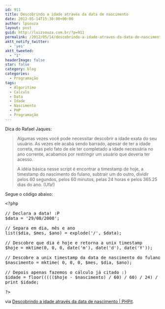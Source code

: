 ```yaml
---
id: 911
title: Descobrindo a idade através da data de nascimento
date: 2012-05-14T15:30:00+00:00
author: lpsouza
layout: post
guid: http://luizsouza.com.br/?p=911
permalink: /2012/05/14/descobrindo-a-idade-atraves-da-data-de-nascimento-phpit/
aktt_notify_twitter:
  - 'yes'
aktt_tweeted:
  - "1"
headerImage: false
star: false
category: blog
categories:
  - Programação
tags:
  - Algoritimo
  - Calculo
  - Data
  - Idade
  - Nascimento
  - PHP
  - Programação
---
```

Dica do Rafael Jaques:

> Algumas vezes você pode necessitar descobrir a idade exata do seu usuário. As vezes ele acaba sendo barrado, apesar de ter a idade correta, mas pelo fato de ele ter completado a idade necessária no ano corrente, acabamos por restringir um usuário que deveria ter acesso.
> 
> A idéia básica nesse script é encontrar a timestamp de hoje, a timestamp do nascimento do fulano, subtrair um do outro, dividir pelos 60 segundos, pelos 60 minutos, pelas 24 horas e pelos 365.25 dias do ano. (Ufa!)

Segue o código abaixo:

<pre>&lt;?php

// Declara a data! :P
$data = '29/08/2008';

// Separa em dia, mês e ano
list($dia, $mes, $ano) = explode('/', $data);

// Descobre que dia é hoje e retorna a unix timestamp
$hoje = mktime(0, 0, 0, date('m'), date('d'), date('Y'));

// Descobre a unix timestamp da data de nascimento do fulano
$nascimento = mktime( 0, 0, 0, $mes, $dia, $ano);

// Depois apenas fazemos o cálculo já citado :)
$idade = floor((((($hoje - $nascimento) / 60) / 60) / 24) / 365.25);
print $idade;

?&gt;</pre>

via [Descobrindo a idade através da data de nascimento | PHPit](http://www.phpit.com.br/artigos/descobrindo-a-idade-atraves-da-data-de-nascimento.phpit).